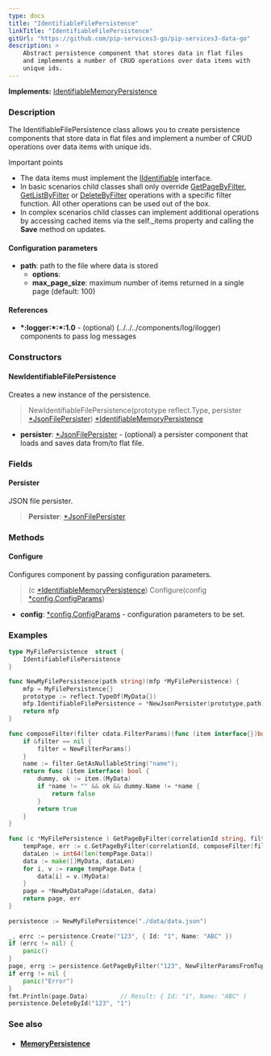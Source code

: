 ```yaml
---
type: docs
title: "IdentifiableFilePersistence"
linkTitle: "IdentifiableFilePersistence"
gitUrl: "https://github.com/pip-services3-go/pip-services3-data-go"
description: >
    Abstract persistence component that stores data in flat files
    and implements a number of CRUD operations over data items with
    unique ids. 
---
```


**Implements:** [IdentifiableMemoryPersistence](../identifiable_memory_persistence)

### Description

The IdentifiableFilePersistence class allows you to create persistence components that store data in flat files and implement a number of CRUD operations over data items with unique ids.

Important points

- The data items must implement the [IIdentifiable](../../../commons/data/iidentifiable) interface.
- In basic scenarios child classes shall only override [GetPageByFilter](../memory_persistence/#getpagebyfilter), [GetListByFilter](../memory_persistence/#getlistbyfilter) or [DeleteByFilter](../memory_persistence/#deletebyfilter) operations with a specific filter function. All other operations can be used out of the box. 
- In complex scenarios child classes can implement additional operations by accessing cached items via the self._items property and calling the **Save** method on updates.

#### Configuration parameters

- **path**: path to the file where data is stored
    - **options**:
    - **max_page_size**: maximum number of items returned in a single page (default: 100)

#### References
- **\*:logger:\*:\*:1.0** - (optional) (../../../components/log/ilogger) components to pass log messages


### Constructors

#### NewIdentifiableFilePersistence
Creates a new instance of the persistence.

> NewIdentifiableFilePersistence(prototype reflect.Type, persister [*JsonFilePersister](../json_file_persister)) [*IdentifiableMemoryPersistence](../identifiable_memory_persistence)

- **persister**: [*JsonFilePersister](../json_file_persister) - (optional) a persister component that loads and saves data from/to flat file.

### Fields

<span class="hide-title-link">

#### Persister
JSON file persister.
> **Persister**: [*JsonFilePersister](../json_file_persister)

</span>


### Methods

#### Configure
Configures component by passing configuration parameters.

> (c [*IdentifiableMemoryPersistence](../identifiable_memory_persistence)) Configure(config [*config.ConfigParams](../../../commons/config/config_params))

- **config**: [*config.ConfigParams](../../../commons/config/config_params) - configuration parameters to be set.

### Examples

```go
type MyFilePersistence  struct {
	IdentifiableFilePersistence
}

func NewMyFilePersistence(path string)(mfp *MyFilePersistence) {
	mfp = MyFilePersistence{}
	prototype := reflect.TypeOf(MyData{})
	mfp.IdentifiableFilePersistence = *NewJsonPersister(prototype,path)
	return mfp
}
  
func composeFilter(filter cdata.FilterParams)(func (item interface{})bool) {
	if &filter == nil {
		filter = NewFilterParams()
	}
    name := filter.GetAsNullableString("name");
    return func (item interface) bool {
        dummy, ok := item.(MyData)
		if *name != "" && ok && dummy.Name != *name {
			return false
		}
        return true
    }
}
  
func (c *MyFilePersistence ) GetPageByFilter(correlationId string, filter FilterParams, paging PagingParams)(pagecdata.MyDataPage, err error){
	tempPage, err := c.GetPageByFilter(correlationId, composeFilter(filter), paging, nil, nil)
	dataLen := int64(len(tempPage.Data))
	data := make([]MyData, dataLen)
	for i, v := range tempPage.Data {
		data[i] = v.(MyData)
	}
	page = *NewMyDataPage(&dataLen, data)
	return page, err
}
  
persistence := NewMyFilePersistence("./data/data.json")
  
_, errc := persistence.Create("123", { Id: "1", Name: "ABC" })
if (errc != nil) {
	panic()
}
page, errg := persistence.GetPageByFilter("123", NewFilterParamsFromTuples("Name", "ABC"), nil)
if errg != nil {
	panic("Error")
}
fmt.Println(page.Data)         // Result: { Id: "1", Name: "ABC" )
persistence.DeleteById("123", "1")
```


### See also
- #### [MemoryPersistence](../memory_persistence)
